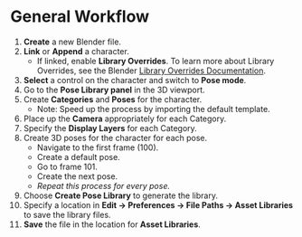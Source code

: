 # General Workflow
1. **Create** a new Blender file.
2. **Link** or **Append** a character.
   * If linked, enable **Library Overrides**. To learn more about Library Overrides, see the Blender [Library Overrides Documentation](https://docs.blender.org/manual/en/latest/files/linked_libraries/library_overrides.html).
3. **Select** a control on the character and switch to **Pose mode**.
4. Go to the **Pose Library panel** in the 3D viewport.
5. Create **Categories** and **Poses** for the character.
   * Note: Speed up the process by importing the default template.
6. Place up the **Camera** appropriately for each Category.
7. Specify the **Display Layers** for each Category.
8. Create 3D poses for the character for each pose.
   * Navigate to the first frame (100).
   * Create a default pose.
   * Go to frame 101.
   * Create the next pose.
   * *Repeat this process for every pose.*
9.  Choose **Create Pose Library** to generate the library.
10. Specify a location in **Edit -> Preferences -> File Paths -> Asset Libraries** to save the library files.
11. **Save** the file in the location for **Asset Libraries**.

